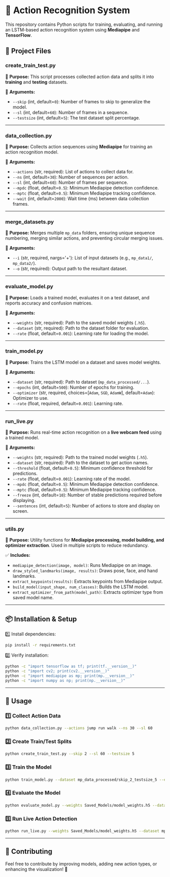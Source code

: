 # 📌 Action Recognition System

This repository contains Python scripts for training, evaluating, and running an LSTM-based action recognition system using **Mediapipe** and **TensorFlow**.

## 📂 Project Files

### **create\_train\_test.py**

📌 **Purpose:** This script processes collected action data and splits it into **training** and **testing** datasets.

🔹 **Arguments:**

- `--skip` (int, default=`0`): Number of frames to skip to generalize the model.
- `--sl` (int, default=`60`): Number of frames in a sequence.
- `--testsize` (int, default=`5`): The test dataset split percentage.

---

### **data\_collection.py**

📌 **Purpose:** Collects action sequences using **Mediapipe** for training an action recognition model.

🔹 **Arguments:**

- `--actions` (str, required): List of actions to collect data for.
- `--ns` (int, default=`30`): Number of sequences per action.
- `--sl` (int, default=`60`): Number of frames per sequence.
- `--mpdc` (float, default=`0.5`): Minimum Mediapipe detection confidence.
- `--mptc` (float, default=`0.5`): Minimum Mediapipe tracking confidence.
- `--wait` (int, default=`2000`): Wait time (ms) between data collection frames.

---

### **merge_datasets.py**

📌 **Purpose:** Merges multiple `mp_data` folders, ensuring unique sequence numbering, merging similar actions, and preventing circular merging issues.

🔹 **Arguments:**

- `--i` (str, required, nargs='+'): List of input datasets (e.g., `mp_data1/`, `mp_data2/`).
- `--o` (str, required): Output path to the resultant dataset.

---

### **evaluate\_model.py**

📌 **Purpose:** Loads a trained model, evaluates it on a test dataset, and reports accuracy and confusion matrices.

🔹 **Arguments:**

- `--weights` (str, required): Path to the saved model weights (`.h5`).
- `--dataset` (str, required): Path to the dataset folder for evaluation.
- `--rate` (float, default=`0.001`): Learning rate for loading the model.

---

### **train\_model.py**

📌 **Purpose:** Trains the LSTM model on a dataset and saves model weights.

🔹 **Arguments:**

- `--dataset` (str, required): Path to dataset (`mp_data_processed/...`).
- `--epochs` (int, default=`500`): Number of epochs for training.
- `--optimizer` (str, required, choices=[`Adam`, `SGD`, `AdamW`], default=`Adam`): Optimizer to use.
- `--rate` (float, required, default=`0.001`): Learning rate.

---

### **run\_live.py**

📌 **Purpose:** Runs real-time action recognition on a **live webcam feed** using a trained model.

🔹 **Arguments:**

- `--weights` (str, required): Path to the trained model weights (`.h5`).
- `--dataset` (str, required): Path to the dataset to get action names.
- `--threshold` (float, default=`0.5`): Minimum confidence threshold for predictions.
- `--rate` (float, default=`0.001`): Learning rate of the model.
- `--mpdc` (float, default=`0.5`): Minimum Mediapipe detection confidence.
- `--mptc` (float, default=`0.5`): Minimum Mediapipe tracking confidence.
- `--freeze` (int, default=`10`): Number of stable predictions required before displaying.
- `--sentences` (int, default=`5`): Number of actions to store and display on screen.

---

### **utils.py**

📌 **Purpose:** Utility functions for **Mediapipe processing, model building, and optimizer extraction**. Used in multiple scripts to reduce redundancy.

✅ **Includes:**

- `mediapipe_detection(image, model)`: Runs Mediapipe on an image.
- `draw_styled_landmarks(image, results)`: Draws pose, face, and hand landmarks.
- `extract_keypoints(results)`: Extracts keypoints from Mediapipe output.
- `build_model(input_shape, num_classes)`: Builds the LSTM model.
- `extract_optimizer_from_path(model_path)`: Extracts optimizer type from saved model name.

---

## 📦 **Installation & Setup**

1️⃣ Install dependencies:

```sh
pip install -r requirements.txt
```

2️⃣ Verify installation:

```sh
python -c "import tensorflow as tf; print(tf.__version__)"
python -c "import cv2; print(cv2.__version__)"
python -c "import mediapipe as mp; print(mp.__version__)"
python -c "import numpy as np; print(np.__version__)"
```

---

## 🚀 **Usage**

### **1️⃣ Collect Action Data**

```sh
python data_collection.py --actions jump run walk --ns 30 --sl 60
```

### **2️⃣ Create Train/Test Splits**

```sh
python create_train_test.py --skip 2 --sl 60 --testsize 5
```

### **3️⃣ Train the Model**

```sh
python train_model.py --dataset mp_data_processed/skip_2_testsize_5 --epochs 500 --optimizer Adam
```

### **4️⃣ Evaluate the Model**

```sh
python evaluate_model.py --weights Saved_Models/model_weights.h5 --dataset mp_data_processed/skip_2_testsize_5
```

### **5️⃣ Run Live Action Detection**

```sh
python run_live.py --weights Saved_Models/model_weights.h5 --dataset mp_data_processed/skip_2_testsize_5
```

---

## 📌 **Contributing**

Feel free to contribute by improving models, adding new action types, or enhancing the visualization! 🚀


